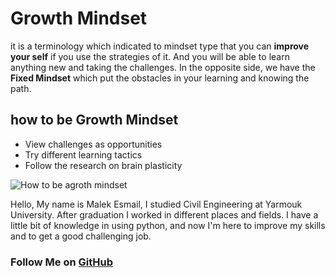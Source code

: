 # Growth Mindset

it is a terminology which indicated to mindset type that you can **improve your self** if you use the strategies of it.
And you will be able to learn anything new and taking the challenges.
In the opposite side, we  have the **Fixed Mindset** which put the obstacles in your learning and knowing the path.

## how to be Growth Mindset
- View challenges as opportunities
- Try different learning tactics
- Follow the research on brain plasticity

![How to be agroth mindset](https://blog.innerdrive.co.uk/hs-fs/hubfs/social-suggested-images/developing-a-growth-mindset-600px.png?width=300&name=developing-a-growth-mindset-600px.png)




Hello, My name is Malek Esmail, I studied Civil Engineering at Yarmouk University. 
After graduation I worked in different places and fields. 
I have a little bit of knowledge in using python, and now I'm here to improve my skills and to get a good challenging job.

### Follow Me on [GitHub](https://github.com/malik9931)
